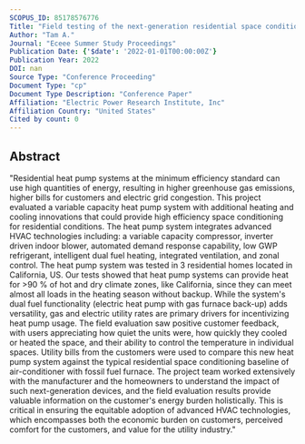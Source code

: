 ```yaml
---
SCOPUS_ID: 85178576776
Title: "Field testing of the next-generation residential space conditioning system"
Author: "Tam A."
Journal: "Eceee Summer Study Proceedings"
Publication Date: {'$date': '2022-01-01T00:00:00Z'}
Publication Year: 2022
DOI: nan
Source Type: "Conference Proceeding"
Document Type: "cp"
Document Type Description: "Conference Paper"
Affiliation: "Electric Power Research Institute, Inc"
Affiliation Country: "United States"
Cited by count: 0
---
```


## Abstract
"Residential heat pump systems at the minimum efficiency standard can use high quantities of energy, resulting in higher greenhouse gas emissions, higher bills for customers and electric grid congestion. This project evaluated a variable capacity heat pump system with additional heating and cooling innovations that could provide high efficiency space conditioning for residential conditions. The heat pump system integrates advanced HVAC technologies including: a variable capacity compressor, inverter driven indoor blower, automated demand response capability, low GWP refrigerant, intelligent dual fuel heating, integrated ventilation, and zonal control. The heat pump system was tested in 3 residential homes located in California, US. Our tests showed that heat pump systems can provide heat for >90 % of hot and dry climate zones, like California, since they can meet almost all loads in the heating season without backup. While the system's dual fuel functionality (electric heat pump with gas furnace back-up) adds versatility, gas and electric utility rates are primary drivers for incentivizing heat pump usage. The field evaluation saw positive customer feedback, with users appreciating how quiet the units were, how quickly they cooled or heated the space, and their ability to control the temperature in individual spaces. Utility bills from the customers were used to compare this new heat pump system against the typical residential space conditioning baseline of air-conditioner with fossil fuel furnace. The project team worked extensively with the manufacturer and the homeowners to understand the impact of such next-generation devices, and the field evaluation results provide valuable information on the customer's energy burden holistically. This is critical in ensuring the equitable adoption of advanced HVAC technologies, which encompasses both the economic burden on customers, perceived comfort for the customers, and value for the utility industry."
